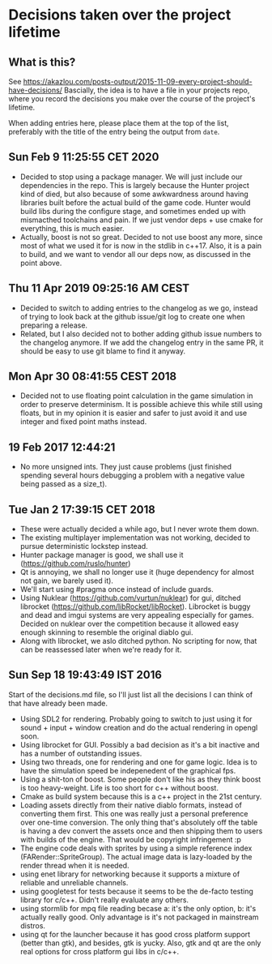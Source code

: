 # Decisions taken over the project lifetime

## What is this?
See https://akazlou.com/posts-output/2015-11-09-every-project-should-have-decisions/
Bascially, the idea is to have a file in your projects repo, where you record the
decisions you make over the course of the project's lifetime.

When adding entries here, please place them at the top of the list, preferably
with the title of the entry being the output from `date`.

## Sun Feb  9 11:25:55 CET 2020
- Decided to stop using a package manager. We will just include our dependencies
in the repo. This is largely because the Hunter project kind of died, but also
because of some awkwardness around having libraries built before the actual
build of the game code. Hunter would build libs during the configure stage, and
sometimes ended up with mismacthed toolchains and pain. If we just vendor deps +
use cmake for everything, this is much easier.
- Actually, boost is not so great. Decided to not use boost any more, since most
of what we used it for is now in the stdlib in c++17. Also, it is a pain to build,
and we want to vendor all our deps now, as discussed in the point above.

## Thu 11 Apr 2019 09:25:16 AM CEST
- Decided to switch to adding entries to the changelog as we go, instead of trying
to look back at the github issue/git log to create one when preparing a release.
- Related, but I also decided not to bother adding github issue numbers to the
changelog anymore. If we add the changelog entry in the same PR, it should be
easy to use git blame to find it anyway.

## Mon Apr 30 08:41:55 CEST 2018
- Decided not to use floating point calculation in the game simulation in order to
  preserve determinism. It is possible achieve this while still using floats, but
  in my opinion it is easier and safer to just avoid it and use integer and fixed
  point maths instead.

## 19 Feb 2017 12:44:21
- No more unsigned ints. They just cause problems (just finished spending several 
  hours debugging a problem with a negative value being passed as a size_t).

## Tue Jan  2 17:39:15 CET 2018
- These were actually decided a while ago, but I never wrote them down.
- The existing multiplayer implementation was not working, decided to pursue
  deterministic lockstep instead.
- Hunter package manager is good, we shall use it (https://github.com/ruslo/hunter)
- Qt is annoying, we shall no longer use it (huge dependency for almost not gain,
  we barely used it).
- We'll start using \#pragma once instead of include guards.
- Using Nuklear (https://github.com/vurtun/nuklear) for gui, ditched librocket
  (https://github.com/libRocket/libRocket). Librocket is buggy and dead and 
  imgui systems are very appealing especially for games. Decided on nuklear
  over the competition because it allowed easy enough skinning to resemble the
  original diablo gui.
- Along with librocket, we aslo ditched python. No scripting for now, that can
  be reassessed later when we're ready for it.

## Sun Sep 18 19:43:49 IST 2016
Start of the decisions.md file, so I'll just list all the decisions I can think
of that have already been made.

- Using SDL2 for rendering. Probably going to switch to just using it for
  sound + input + window creation and do the actual rendering in opengl soon.
- Using librocket for GUI. Possibly a bad decision as it's a bit inactive and
  has a number of outstanding issues.
- Using two threads, one for rendering and one for game logic. Idea is to have
  the simulation speed be indepenedent of the graphical fps.
- Using a shit-ton of boost. Some people don't like his as they think boost is
  too heavy-weight. Life is too short for c++ without boost.
- Cmake as build system because this is a c++ project in the 21st century.
- Loading assets directly from their native diablo formats, instead of
  converting them first. This one was really just a personal preference over
  one-time conversion. The only thing that's absolutely off the table is having
  a dev convert the assets once and then shipping them to users with builds of
  the engine. That would be copyright infringement :p
- The engine code deals with sprites by using a simple reference index
  (FARender::SpriteGroup). The actual image data is lazy-loaded by the render
  thread when it is needed.
- using enet library for networking because it supports a mixture of reliable
  and unreliable channels.
- using googletest for tests because it seems to be the de-facto testing library
  for c/c++. Didn't really evaluate any others.
- using stormlib for mpq file reading becase a: it's the only option, b: it's
  actually really good. Only advantage is it's not packaged in mainstream
  distros.
- using qt for the launcher because it has good cross platform support (better
  than gtk), and besides, gtk is yucky. Also, gtk and qt are the only real
  options for cross platform gui libs in c/c++.
